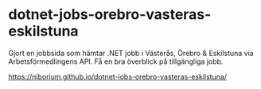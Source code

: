 # dotnet-jobs-orebro-vasteras-eskilstuna
Gjort en jobbsida som hämtar .NET jobb i Västerås, Örebro &amp; Eskilstuna via Arbetsförmedlingens API. Få en bra överblick på tillgängliga jobb.

https://niborium.github.io/dotnet-jobs-orebro-vasteras-eskilstuna/
